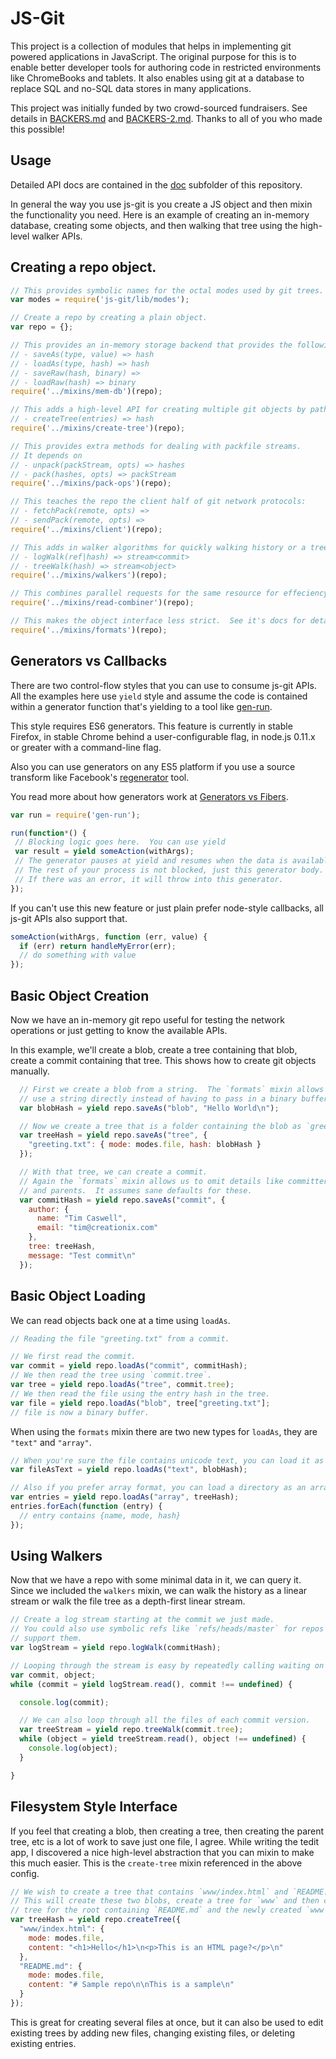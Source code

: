 # JS-Git

This project is a collection of modules that helps in implementing git powered
applications in JavaScript.  The original purpose for this is to enable better
developer tools for authoring code in restricted environments like ChromeBooks
and tablets.  It also enables using git at a database to replace SQL and no-SQL
data stores in many applications.

This project was initially funded by two crowd-sourced fundraisers.  See details
in [BACKERS.md](BACKERS.md) and [BACKERS-2.md](BACKERS.md).  Thanks to all of
you who made this possible!

## Usage

Detailed API docs are contained in the [doc](doc) subfolder of this repository.

In general the way you use js-git is you create a JS object and then mixin the
functionality you need.  Here is an example of creating an in-memory database,
creating some objects, and then walking that tree using the high-level walker
APIs.

## Creating a repo object.

```js
// This provides symbolic names for the octal modes used by git trees.
var modes = require('js-git/lib/modes');

// Create a repo by creating a plain object.
var repo = {};

// This provides an in-memory storage backend that provides the following APIs:
// - saveAs(type, value) => hash
// - loadAs(type, hash) => hash
// - saveRaw(hash, binary) =>
// - loadRaw(hash) => binary
require('../mixins/mem-db')(repo);

// This adds a high-level API for creating multiple git objects by path.
// - createTree(entries) => hash
require('../mixins/create-tree')(repo);

// This provides extra methods for dealing with packfile streams.
// It depends on
// - unpack(packStream, opts) => hashes
// - pack(hashes, opts) => packStream
require('../mixins/pack-ops')(repo);

// This teaches the repo the client half of git network protocols:
// - fetchPack(remote, opts) =>
// - sendPack(remote, opts) =>
require('../mixins/client')(repo);

// This adds in walker algorithms for quickly walking history or a tree.
// - logWalk(ref|hash) => stream<commit>
// - treeWalk(hash) => stream<object>
require('../mixins/walkers')(repo);

// This combines parallel requests for the same resource for effeciency under load.
require('../mixins/read-combiner')(repo);

// This makes the object interface less strict.  See it's docs for details
require('../mixins/formats')(repo);
```

## Generators vs Callbacks

There are two control-flow styles that you can use to consume js-git APIs.  All
the examples here use `yield` style and assume the code is contained within a
generator function that's yielding to a tool like [gen-run](https://github.com/creationix/gen-run).

This style requires ES6 generators.  This feature is currently in stable Firefox,
in stable Chrome behind a user-configurable flag, in node.js 0.11.x or greater
with a command-line flag.

Also you can use generators on any ES5 platform if you use a source transform
like Facebook's [regenerator](http://facebook.github.io/regenerator/) tool.

You read more about how generators work at [Generators vs Fibers](http://howtonode.org/generators-vs-fibers).

```js
var run = require('gen-run');

run(function*() {
 // Blocking logic goes here.  You can use yield
 var result = yield someAction(withArgs);
 // The generator pauses at yield and resumes when the data is available.
 // The rest of your process is not blocked, just this generator body.
 // If there was an error, it will throw into this generator.
});
```

If you can't use this new feature or just plain prefer node-style callbacks, all
js-git APIs also support that.

```js
someAction(withArgs, function (err, value) {
  if (err) return handleMyError(err);
  // do something with value
});
```

## Basic Object Creation

Now we have an in-memory git repo useful for testing the network operations or
just getting to know the available APIs.

In this example, we'll create a blob, create a tree containing that blob, create
a commit containing that tree.  This shows how to create git objects manually.

```js
  // First we create a blob from a string.  The `formats` mixin allows us to
  // use a string directly instead of having to pass in a binary buffer.
  var blobHash = yield repo.saveAs("blob", "Hello World\n");

  // Now we create a tree that is a folder containing the blob as `greeting.txt`
  var treeHash = yield repo.saveAs("tree", {
    "greeting.txt": { mode: modes.file, hash: blobHash }
  });

  // With that tree, we can create a commit.
  // Again the `formats` mixin allows us to omit details like committer, date,
  // and parents.  It assumes sane defaults for these.
  var commitHash = yield repo.saveAs("commit", {
    author: {
      name: "Tim Caswell",
      email: "tim@creationix.com"
    },
    tree: treeHash,
    message: "Test commit\n"
  });

```

## Basic Object Loading

We can read objects back one at a time using `loadAs`.

```js
// Reading the file "greeting.txt" from a commit.

// We first read the commit.
var commit = yield repo.loadAs("commit", commitHash);
// We then read the tree using `commit.tree`.
var tree = yield repo.loadAs("tree", commit.tree);
// We then read the file using the entry hash in the tree.
var file = yield repo.loadAs("blob", tree["greeting.txt"];
// file is now a binary buffer.
```

When using the `formats` mixin there are two new types for `loadAs`, they are
`"text"` and `"array"`.

```js
// When you're sure the file contains unicode text, you can load it as text directly.
var fileAsText = yield repo.loadAs("text", blobHash);

// Also if you prefer array format, you can load a directory as an array.
var entries = yield repo.loadAs("array", treeHash);
entries.forEach(function (entry) {
  // entry contains {name, mode, hash}
});
```

## Using Walkers

Now that we have a repo with some minimal data in it, we can query it.  Since we
included the `walkers` mixin, we can walk the history as a linear stream or walk
the file tree as a depth-first linear stream.

```js
// Create a log stream starting at the commit we just made.
// You could also use symbolic refs like `refs/heads/master` for repos that
// support them.
var logStream = yield repo.logWalk(commitHash);

// Looping through the stream is easy by repeatedly calling waiting on `read`.
var commit, object;
while (commit = yield logStream.read(), commit !== undefined) {

  console.log(commit);

  // We can also loop through all the files of each commit version.
  var treeStream = yield repo.treeWalk(commit.tree);
  while (object = yield treeStream.read(), object !== undefined) {
    console.log(object);
  }

}
```

## Filesystem Style Interface

If you feel that creating a blob, then creating a tree, then creating the parent
tree, etc is a lot of work to save just one file, I agree.  While writing the
tedit app, I discovered a nice high-level abstraction that you can mixin to make
this much easier.  This is the `create-tree` mixin referenced in the above
config.

```js
// We wish to create a tree that contains `www/index.html` and `README.me` files.
// This will create these two blobs, create a tree for `www` and then create a
// tree for the root containing `README.md` and the newly created `www` tree.
var treeHash = yield repo.createTree({
  "www/index.html": {
    mode: modes.file,
    content: "<h1>Hello</h1>\n<p>This is an HTML page?</p>\n"
  },
  "README.md": {
    mode: modes.file,
    content: "# Sample repo\n\nThis is a sample\n"
  }
});
```

This is great for creating several files at once, but it can also be used to
edit existing trees by adding new files, changing existing files, or deleting
existing entries.

```js
```
